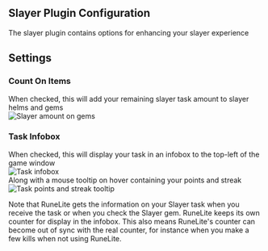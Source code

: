 ## Slayer Plugin Configuration
The slayer plugin contains options for enhancing your slayer experience

## Settings
### Count On Items
When checked, this will add your remaining slayer task amount to slayer helms and gems  
![Slayer amount on gems](https://i.imgur.com/ebN0JpC.png)

### Task Infobox
When checked, this will display your task in an infobox to the top-left of the game window  
![Task infobox](https://i.imgur.com/KKa1hut.png)  
Along with a mouse tooltip on hover containing your points and streak  
![Task points and streak tooltip](https://i.imgur.com/7lXCMeu.png)

Note that RuneLite gets the information on your Slayer task when you receive the task or when you check the Slayer gem. RuneLite keeps its own counter for display in the infobox. This also means RuneLite's counter can become out of sync with the real counter, for instance when you make a few kills when not using RuneLite.